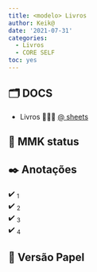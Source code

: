 ```yaml
---
title: <modelo> Livros
author: Keik@
date: '2021-07-31'
categories:
  - Livros
  - CORE SELF
toc: yes
---
```



##  :card_index_dividers: **DOCS**

- Livros 📗📕📒 [@ sheets](https://docs.google.com/spreadsheets/d/1mO_0EHJDU4CmPqIfLekpLYroIHT22XGKhcAyikO_U7U/edit#gid=16437273)




## :calendar:  **MMK status**



## :black_nib: **Anotações**

:heavy_check_mark: <sub>1</sub>  
:heavy_check_mark: <sub>2</sub>  
:heavy_check_mark: <sub>3</sub>  
:heavy_check_mark: <sub>4</sub> 

## :book: **Versão Papel** 